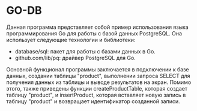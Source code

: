 # GO-DB
Данная программа представляет собой пример использования языка программирования Go для работы с базой данных PostgreSQL. 
Она использует следующие технологии и библиотеки:
* database/sql: пакет для работы с базами данных в Go.
* github.com/lib/pq: драйвер PostgreSQL для Go.

Основной функционал программы заключается в подключении к базе данных, создании таблицы "product", выполнении запроса SELECT для получения данных из таблицы и выводе результатов на экран.
Помимо этого, также приведены функции createProductTable, которая создает таблицу "product", и insertProduct, которая вставляет новую запись в таблицу "product" и возвращает идентификатор созданной записи.
